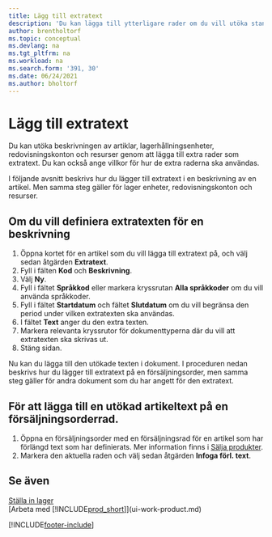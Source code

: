 ```yaml
---
title: Lägg till extratext
description: 'Du kan lägga till ytterligare rader om du vill utöka standardtexten som beskriver en artikel, ett redovisningskonto och andra data.'
author: brentholtorf
ms.topic: conceptual
ms.devlang: na
ms.tgt_pltfrm: na
ms.workload: na
ms.search.form: '391, 30'
ms.date: 06/24/2021
ms.author: bholtorf
---
```

# <a name="add-extended-text"></a>Lägg till extratext

Du kan utöka beskrivningen av artiklar, lagerhållningsenheter, redovisningskonton och resurser genom att lägga till extra rader som extratext. Du kan också ange villkor för hur de extra raderna ska användas.  

I följande avsnitt beskrivs hur du lägger till extratext i en beskrivning av en artikel. Men samma steg gäller för lager enheter, redovisningskonton och resurser.  

## <a name="to-define-extended-text-for-an-description"></a>Om du vill definiera extratexten för en beskrivning

1. Öppna kortet för en artikel som du vill lägga till extratext på, och välj sedan åtgärden **Extratext**.
2. Fyll i fälten **Kod** och **Beskrivning**.
3. Välj **Ny**.
4. Fyll i fältet **Språkkod** eller markera kryssrutan **Alla språkkoder** om du vill använda språkkoder.
5. Fyll i fältet **Startdatum** och fältet **Slutdatum** om du vill begränsa den period under vilken extratexten ska användas.
6. I fältet **Text** anger du den extra texten.
7. Markera relevanta kryssrutor för dokumenttyperna där du vill att extratexten ska skrivas ut.
8. Stäng sidan.

Nu kan du lägga till den utökade texten i dokument. I proceduren nedan beskrivs hur du lägger till extratext på en försäljningsorder, men samma steg gäller för andra dokument som du har angett för den extratext.  

## <a name="to-add-an-extended-item-text-on-a-sales-order-line"></a>För att lägga till en utökad artikeltext på en försäljningsorderrad.

1. Öppna en försäljningsorder med en försäljningsrad för en artikel som har förlängd text som har definierats. Mer information finns i [Sälja produkter](sales-how-sell-products.md).
2. Markera den aktuella raden och välj sedan åtgärden **Infoga förl. text**.

## <a name="see-also"></a>Se även

[Ställa in lager](inventory-setup-inventory.md)  
[Arbeta med [!INCLUDE[prod_short](includes/prod_short.md)]](ui-work-product.md)


[!INCLUDE[footer-include](includes/footer-banner.md)]
